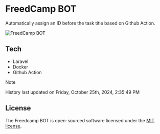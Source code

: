 # FreedCamp BOT

Automatically assign an ID before the task title based on Github Action.

![FreedCamp BOT](https://repository-images.githubusercontent.com/737932867/7d34798b-2680-471c-b089-a78a718d3d6a)

## Tech

- Laravel
- Docker
- Github Action

> [!NOTE]  
> History last updated on Friday, October 25th, 2024, 2:35:49 PM

## License

The Freedcamp BOT is open-sourced software licensed under the [MIT license](https://opensource.org/licenses/MIT).
